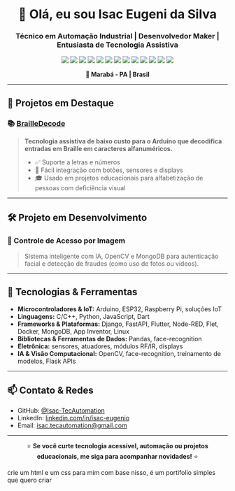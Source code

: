 <!-- Profile README for Isac-Eugenio / Isac-TecAutomation -->

<h1 align="center">👋 Olá, eu sou Isac Eugeni da Silva</h1>
<h3 align="center">Técnico em Automação Industrial | Desenvolvedor Maker | Entusiasta de Tecnologia Assistiva</h3>

<p align="center">
  <img src="https://img.shields.io/badge/Arduino-00979D?style=flat&logo=arduino&logoColor=white"/>
  <img src="https://img.shields.io/badge/ESP32-3C465C?style=flat&logo=espressif&logoColor=white"/>
  <img src="https://img.shields.io/badge/Node--RED-8F0000?style=flat&logo=nodered&logoColor=white"/>
  <img src="https://img.shields.io/badge/Python-3776AB?style=flat&logo=python&logoColor=white"/>
  <img src="https://img.shields.io/badge/OpenCV-5C3EE8?style=flat&logo=opencv&logoColor=white"/>
  <img src="https://img.shields.io/badge/Flutter-02569B?style=flat&logo=flutter&logoColor=white"/>
  <img src="https://img.shields.io/badge/Dart-0175C2?style=flat&logo=dart&logoColor=white"/>
  <img src="https://img.shields.io/badge/IoT-00BFFF?style=flat&logo=internet-of-things&logoColor=white"/>
  <img src="https://img.shields.io/badge/Docker-2496ED?style=flat&logo=docker&logoColor=white"/>
  <img src="https://img.shields.io/badge/Linux-FCC624?style=flat&logo=linux&logoColor=black"/>
  <img src="https://img.shields.io/badge/Django-092E20?style=flat&logo=django&logoColor=white"/>
  <img src="https://img.shields.io/badge/FastAPI-009688?style=flat&logo=fastapi&logoColor=white"/>
  <img src="https://img.shields.io/badge/Pandas-150458?style=flat&logo=pandas&logoColor=white"/>
</p>

<p align="center">
  <b>📍 Marabá - PA | Brasil</b>
</p>

---

## 🚀 Projetos em Destaque

### 📚 [BrailleDecode](https://github.com/Isac-TecAutomation/braileDecode)
<blockquote>
  <b>Tecnologia assistiva de baixo custo para o Arduino que decodifica entradas em Braille em caracteres alfanuméricos.</b>
  <ul>
    <li>✅ Suporte a letras e números</li>
    <li>🧩 Fácil integração com botões, sensores e displays</li>
    <li>🎓 Usado em projetos educacionais para alfabetização de pessoas com deficiência visual</li>
  </ul>
</blockquote>

---

## 🛠️ Projeto em Desenvolvimento

### 🔐 Controle de Acesso por Imagem
<blockquote>
  Sistema inteligente com IA, OpenCV e MongoDB para autenticação facial e detecção de fraudes (como uso de fotos ou vídeos).
</blockquote>

---

## 🧠 Tecnologias & Ferramentas

- **Microcontroladores & IoT:** Arduino, ESP32, Raspberry Pi, soluções IoT  
- **Linguagens:** C/C++, Python, JavaScript, Dart  
- **Frameworks & Plataformas:** Django, FastAPI, Flutter, Node-RED, Flet, Docker, MongoDB, App Inventor, Linux  
- **Bibliotecas & Ferramentas de Dados:** Pandas, face-recognition  
- **Eletrônica:** sensores, atuadores, módulos RF/IR, displays  
- **IA & Visão Computacional:** OpenCV, face-recognition, treinamento de modelos, Flask APIs

---

## 📫 Contato & Redes

- GitHub: [@Isac-TecAutomation](https://github.com/Isac-TecAutomation)
- LinkedIn: [linkedin.com/in/isac-eugenio](https://www.linkedin.com/in/isac-eugenio)
- Email: isac.tecautomation@gmail.com

---

<p align="center">
  ⭐ <b>Se você curte tecnologia acessível, automação ou projetos educacionais, me siga para acompanhar novidades!</b> ⭐
</p> crie um html e um css para mim com base nisso, é um portifolio simples que quero criar
